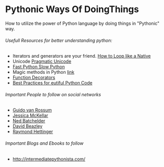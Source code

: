 Pythonic Ways Of DoingThings
============================

How to utilize the power of Python language by doing things in "Pythonic" way.

###### Usefull Resources for better understanding python:

* Iterators and generators are your friend. [How to Loop like a Native](http://nedbatchelder.com/text/iter.html)
* Unicode [Pragmatic Unicode](http://nedbatchelder.com/text/unipain.html)
* [Fast Python Slow Python](https://www.youtube.com/watch?v=7eeEf_rAJds)
* Magic methods in Python [link](http://www.rafekettler.com/magicmethods.html)
* [Function Decorators](http://intermediatepythonista.com/the-function-ii-function-decorators)
* [Best Practices for eutiful Python Code](https://www.youtube.com/watch?v=wf-BqAjZb8M)


###### Important People to follow on social networks

* [Guido van Rossum](https://twitter.com/gvanrossum)
* [Jessica McKellar](http://web.mit.edu/jesstess/)
* [Ned Batchelder](http://nedbatchelder.com/)
* [David Beazley](http://www.dabeaz.com/blog.html)
* [Raymond Hettinger](https://twitter.com/raymondh?lang=en)

###### Important Blogs and Ebooks to follow
* http://intermediatepythonista.com/
